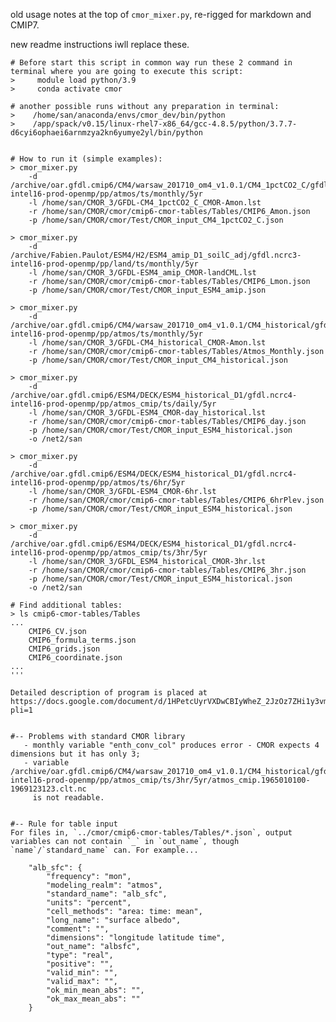 old usage notes at the top of `cmor_mixer.py`, re-rigged for markdown and CMIP7.

new readme instructions iwll replace these. 


```
# Before start this script in common way run these 2 command in terminal where you are going to execute this script:
>     module load python/3.9
>     conda activate cmor

# another possible runs without any preparation in terminal:
>    /home/san/anaconda/envs/cmor_dev/bin/python
>    /app/spack/v0.15/linux-rhel7-x86_64/gcc-4.8.5/python/3.7.7-d6cyi6ophaei6arnmzya2kn6yumye2yl/bin/python


# How to run it (simple examples):
> cmor_mixer.py
    -d /archive/oar.gfdl.cmip6/CM4/warsaw_201710_om4_v1.0.1/CM4_1pctCO2_C/gfdl.ncrc4-intel16-prod-openmp/pp/atmos/ts/monthly/5yr
    -l /home/san/CMOR_3/GFDL-CM4_1pctCO2_C_CMOR-Amon.lst
    -r /home/san/CMOR/cmor/cmip6-cmor-tables/Tables/CMIP6_Amon.json
    -p /home/san/CMOR/cmor/Test/CMOR_input_CM4_1pctCO2_C.json

> cmor_mixer.py
 	-d /archive/Fabien.Paulot/ESM4/H2/ESM4_amip_D1_soilC_adj/gfdl.ncrc3-intel16-prod-openmp/pp/land/ts/monthly/5yr
    -l /home/san/CMOR_3/GFDL-ESM4_amip_CMOR-landCML.lst
    -r /home/san/CMOR/cmor/cmip6-cmor-tables/Tables/CMIP6_Lmon.json
    -p /home/san/CMOR/cmor/Test/CMOR_input_ESM4_amip.json

> cmor_mixer.py
    -d /archive/oar.gfdl.cmip6/CM4/warsaw_201710_om4_v1.0.1/CM4_historical/gfdl.ncrc4-intel16-prod-openmp/pp/atmos/ts/monthly/5yr
    -l /home/san/CMOR_3/GFDL-CM4_historical_CMOR-Amon.lst
    -r /home/san/CMOR/cmor/cmip6-cmor-tables/Tables/Atmos_Monthly.json
    -p /home/san/CMOR/cmor/Test/CMOR_input_CM4_historical.json

> cmor_mixer.py
    -d /archive/oar.gfdl.cmip6/ESM4/DECK/ESM4_historical_D1/gfdl.ncrc4-intel16-prod-openmp/pp/atmos_cmip/ts/daily/5yr
    -l /home/san/CMOR_3/GFDL-ESM4_CMOR-day_historical.lst
    -r /home/san/CMOR/cmor/cmip6-cmor-tables/Tables/CMIP6_day.json
    -p /home/san/CMOR/cmor/Test/CMOR_input_ESM4_historical.json
    -o /net2/san

> cmor_mixer.py
    -d /archive/oar.gfdl.cmip6/ESM4/DECK/ESM4_historical_D1/gfdl.ncrc4-intel16-prod-openmp/pp/atmos/ts/6hr/5yr
    -l /home/san/CMOR_3/GFDL-ESM4_CMOR-6hr.lst
    -r /home/san/CMOR/cmor/cmip6-cmor-tables/Tables/CMIP6_6hrPlev.json
    -p /home/san/CMOR/cmor/Test/CMOR_input_ESM4_historical.json

> cmor_mixer.py
    -d /archive/oar.gfdl.cmip6/ESM4/DECK/ESM4_historical_D1/gfdl.ncrc4-intel16-prod-openmp/pp/atmos_cmip/ts/3hr/5yr
    -l /home/san/CMOR_3/GFDL_ESM4_historical_CMOR-3hr.lst
    -r /home/san/CMOR/cmor/cmip6-cmor-tables/Tables/CMIP6_3hr.json
    -p /home/san/CMOR/cmor/Test/CMOR_input_ESM4_historical.json
    -o /net2/san

# Find additional tables:
> ls cmip6-cmor-tables/Tables
...
    CMIP6_CV.json
    CMIP6_formula_terms.json
    CMIP6_grids.json
    CMIP6_coordinate.json
...
'''

Detailed description of program is placed at https://docs.google.com/document/d/1HPetcUyrVXDwCBIyWheZ_2JzOz7ZHi1y3vmIlcErYeA/edit?pli=1


#-- Problems with standard CMOR library
   - monthly variable "enth_conv_col" produces error - CMOR expects 4 dimensions but it has only 3;
   - variable /archive/oar.gfdl.cmip6/CM4/warsaw_201710_om4_v1.0.1/CM4_historical/gfdl.ncrc4-intel16-prod-openmp/pp/atmos_cmip/ts/3hr/5yr/atmos_cmip.1965010100-1969123123.clt.nc
     is not readable.


#-- Rule for table input
For files in, `../cmor/cmip6-cmor-tables/Tables/*.json`, output variables can not contain `_` in `out_name`, though `name`/`standard_name` can. For example...
```
        "alb_sfc": {
            "frequency": "mon",
            "modeling_realm": "atmos",
            "standard_name": "alb_sfc",
            "units": "percent",
            "cell_methods": "area: time: mean",
            "long_name": "surface albedo",
            "comment": "",
            "dimensions": "longitude latitude time",
            "out_name": "albsfc",
            "type": "real",
            "positive": "",
            "valid_min": "",
            "valid_max": "",
            "ok_min_mean_abs": "",
            "ok_max_mean_abs": ""
        }
```

